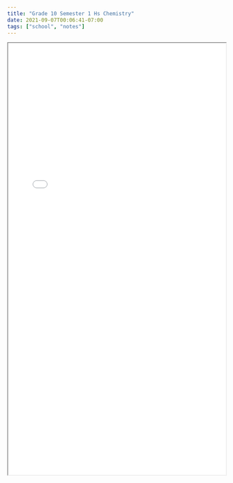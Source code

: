 ```yaml
---
title: "Grade 10 Semester 1 Hs Chemistry"
date: 2021-09-07T00:06:41-07:00
tags: ["school", "notes"]
---
```


<iframe src="/pdf/Grade-10/semester-1/hs-chemistry.pdf" width="100%" height="1000px">This browser does not support pdfs</iframe>
